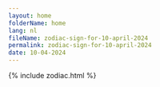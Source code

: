 ```yaml
---
layout: home
folderName: home
lang: nl
fileName: zodiac-sign-for-10-april-2024
permalink: zodiac-sign-for-10-april-2024
date: 10-04-2024
---
```

{% include zodiac.html %}
